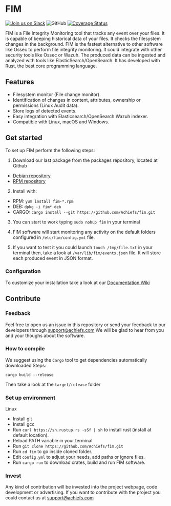 # FIM
[![Join us on Slack](https://img.shields.io/badge/Chat-Join%20us%20on%20Slack-blue)](https://join.slack.com/t/filemonitor/shared_invite/zt-1au9t0hf4-yOsW6D3pGPqzzYsAJt9Dvg)
![GitHub](https://img.shields.io/github/license/Achiefs/fim)
[![Coverage Status](https://coveralls.io/repos/github/Achiefs/fim/badge.svg)](https://coveralls.io/github/Achiefs/fim)

FIM is a File Integrity Monitoring tool that tracks any event over your files.
It is capable of keeping historical data of your files. It checks the filesystem changes in the background.
FIM is the fastest alternative to other software like Ossec to perform file integrity monitoring.
It could integrate with other security tools like Ossec or Wazuh.
The produced data can be ingested and analyzed with tools like ElasticSearch/OpenSearch.
It has developed with Rust, the best core programming language.

## Features
- Filesystem monitor (File change monitor).
- Identification of changes in content, attributes, ownership or permissions (Linux Audit data).
- Store logs of detected events.
- Easy integration with Elasticsearch/OpenSearch Wazuh indexer.
- Compatible with Linux, macOS and Windows.

## Get started
To set up FIM perform the following steps:
1. Download our last package from the packages repository, located at Github
  - [Debian repository](https://github.com/Achiefs/fim/tree/main/pkg/deb/repository/release)
  - [RPM repository](https://github.com/Achiefs/fim/tree/main/pkg/rpm/repository/release)

2. Install with:
  - RPM: `yum install fim-*.rpm`
  - DEB: `dpkg -i fim*.deb`
  - CARGO: `cargo install --git https://github.com/Achiefs/fim.git`

3. You can start to work typing `sudo nohup fim` in your terminal
4. FIM software will start monitoring any activity on the default folders configured in `/etc/fim/config.yml` file.

5. If you want to test it you could launch `touch /tmp/file.txt` in your terminal then, take a look at `/var/lib/fim/events.json` file. It will store each produced event in JSON format.

### Configuration
To customize your installation take a look at our [Documentation Wiki](https://github.com/Achiefs/fim/wiki)

## Contribute
### Feedback
Feel free to open us an issue in this repository or send your feedback to our developers through support@achiefs.com
We will be glad to hear from you and your thoughs about the software.

### How to compile
We suggest using the `Cargo` tool to get dependencies automatically downloaded
Steps:
```
cargo build --release
```
Then take a look at the `target/release` folder

### Set up environment
Linux
- Install git
- Install gcc
- Run `curl https://sh.rustup.rs -sSf | sh` to install rust (install at default location).
- Reload PATH variable in your terminal.
- Run `git clone https://github.com/Achiefs/fim.git`
- Run `cd fim` to go inside cloned folder.
- Edit `config.yml` to adjust your needs, add paths or ignore files.
- Run `cargo run` to download crates, build and run FIM software.

### Invest
Any kind of contribution will be invested into the project webpage, code development or advertising.
If you want to contribute with the project you could contact us at support@achiefs.com
